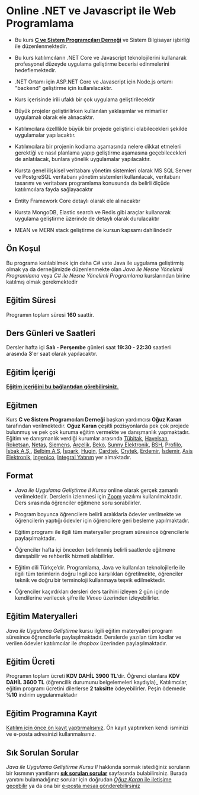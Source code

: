 # Online .NET ve Javascript ile Web Programlama

+ Bu kurs [__C ve Sistem Programcıları Derneği__](www.csystem.org) ve Sistem Bilgisayar işbirliği ile düzenlenmektedir. 

 
+ Bu kurs katılımcıların .NET Core ve Javascript teknolojilerini kullanarak profesyonel düzeyde uygulama geliştirme becerisi edinmelerini hedeflemektedir.

+ .NET Ortamı için ASP.NET Core ve Javascript için Node.js ortamı "backend" geliştirme için kullanılacaktır.

+ Kurs içerisinde irili ufaklı bir çok uygulama geliştirilecektir

+ Büyük projeler geliştirilirken kullanılan yaklaşımlar ve mimariler uygulamalı olarak ele alınacaktır.

+ Katılımcılara özelllikle büyük bir projede geliştirici olabilecekleri şekilde uygulamalar yapılacaktır.

+ Katılımcılara bir projenin kodlama aşamasında nelere dikkat etmeleri gerektiği ve nasıl planlama yapıp geliştirme aşamasına geçebilecekleri de anlatılacak, bunlara yönelik uygulamalar yapılacaktır.

+ Kursta genel ilişkisel veritabanı yönetim sistemleri olarak MS SQL Server ve PostgreSQL veritabanı yönetim sistemleri kullanılacak, veritabanı tasarımı ve veritabanı programlama konusunda da belirli ölçüde katılımcılara fayda sağlayacaktır

+ Entity Framework Core detaylı olarak ele alınacaktır

+ Kursta MongoDB, Elastic search ve Redis gibi araçlar kullanarak uygulama geliştirme üzerinde de detaylı olarak durulacaktır

+ MEAN ve MERN stack geliştirme de kursun kapsamı dahilindedir

## Ön Koşul
Bu programa katılabilmek için daha C# vate Java ile uygulama geliştirmiş olmak ya da derneğimizde düzenlenmekte olan _Java ile Nesne Yönelimli Programlama_ veya _C#  ile Nesne Yönelimli Programlama_ kurslarından birine katılmış olmak gerekmektedir

## Eğitim Süresi
Programın toplam süresi __160__ saattir. 

## Ders Günleri ve Saatleri
Dersler hafta içi __Salı - Perşembe__ günleri saat __19:30 - 22:30__ saatleri arasında __3__'er saat olarak yapılacaktır.


## Eğitim İçeriği
[__Eğitim içeriğini bu bağlantıdan görebilirsiniz.__](https://github.com/CSD-1993/Online-Java-ile-Uygulama-Gelistirme-2-Kursu/blob/main/kurs-icerigi.md)

## Eğitmen
Kurs __C ve Sistem Programcıları Derneği__ başkan yardımcısı __Oğuz Karan__ tarafından verilmektedir. 
__Oğuz Karan__ çeşitli pozisyonlarda pek çok projede bulunmuş ve pek çok kuruma eğitim vermekte ve danışmanlık yapmaktadır. 
Eğitim ve danışmanlık verdiği kurumlar arasında 
[Tübitak](https://www.tubitak.gov.tr/), 
[Havelsan](https://www.havelsan.com.tr/), 
[Roketsan](http://www.roketsan.com.tr/),
[Netaş](http://www.netas.com.tr/ana-sayfa/),
[Siemens](https://www.siemens-home.bsh-group.com/tr/),
[Arçelik](https://www.arcelik.com.tr/),
[Beko](https://www.beko.com.tr/),
[Sunny Elektronik](https://www.sunny.com.tr/),
[BSH](https://www.bsh-group.com/tr/),
[Profilo](https://www.profilo.com/),
[İsbak A.Ş.](https://www.ibb.istanbul/CorporateUnit/Detail/164),
[Belbim A.Ş](https://www.ibb.istanbul/CorporateUnit/Detail/156),
[İspark](https://ispark.istanbul/),
[Hugin](http://hugin.com.tr/tr/home),
[Cardtek](https://www.paycore.com/),
[Crytek](https://www.crytek.com/),
[Erdemir](https://www.erdemir.com.tr/),
[İsdemir](https://www.isdemir.com.tr/),
[Asis Elektronik](https://www.asiselektronik.com.tr/),
[Ingenico](https://www.ingenico.com.tr/), 
[Integral Yatırım](https://www.integralyatirim.com.tr/) yer almaktadır.

## Format
+ *Java ile Uygulama Geliştirme II Kursu* online olarak gerçek zamanlı verilmektedir. Derslerin izlenmesi için [Zoom](https://zoom.us/) yazılımı kullanılmaktadır. Ders sırasında öğrenciler eğitmene soru sorabilirler.

+ Program boyunca öğrencilere belirli aralıklarla ödevler verilmekte ve öğrencilerin yaptığı ödevler için öğrencilere geri besleme yapılmaktadır.

+ Eğitim programı ile ilgili tüm materyaller program süresince öğrencilerle paylaşılmaktadır.

+ Öğrenciler hafta içi önceden belirlenmiş belirli saatlerde eğitmene danışabilir ve rehberlik hizmeti alabilirler.

+ Eğitim dili Türkçe’dir. Programlama, Java ve kullanılan teknolojilerle ile ilgili tüm terimlerin doğru İngilizce karşılıkları öğretilmekte, öğrenciler teknik ve doğru bir terminoloji kullanmaya teşvik edilmektedir.

+ Öğrenciler kaçırdıkları dersleri ders tarihini izleyen 2 gün içinde kendilerine verilecek şifre ile _Vimeo_ üzerinden izleyebilirler.

## Eğitim Materyalleri
_Java ile Uygulama Geliştirme_ kursu ilgili eğitim materyalleri program süresince öğrencilerle paylaşılmaktadır. Derslerde yazılan tüm kodlar ve verilen ödevler katılımcılar ile _dropbox_ üzerinden paylaşılmaktadır.

## Eğitim Ücreti
Programın toplam ücreti **KDV DAHİL 3900 TL**‘dir. Öğrenci olanlara **KDV DAHİL 3600 TL** (öğrencilik durumunu belgelemeleri kaydıyla)_  Katılımcılar, eğitim programı ücretini dilerlerse __2 taksitte__ ödeyebilirler. Peşin ödemede __%10__ indirim uygulanmaktadır

## Eğitim Programına Kayıt
[Katılım için önce ön kayıt yaptırmalısınız]( https://us02web.zoom.us/meeting/register/tZUtc-6tqzksHdZSMM_rMqxoc4m7M63RJJBy). Ön kayıt yaptırırken kendi isminizi ve e-posta adresinizi kullanmalısınız.

## Sık Sorulan Sorular
_Java ile Uygulama Geliştirme Kursu II_ hakkında sormak istediğiniz soruların bir kısmının yanıtlarını [__sık sorulan sorular__](https://github.com/CSD-1993/Online-Java-ile-Uygulama-Gelistirme-2-Kursu/blob/main/sss.md) sayfasında bulabilirsiniz. Burada yanıtını bulamadığınız sorular için doğrudan [_Oğuz Karan_ ile iletişime geçebilir](https://www.linkedin.com/in/o%C4%9Fuz-karan-28664b2b/) ya da ona bir [e-posta mesajı gönderebilirsiniz](mailto:oguzkaran@csystem.org)
